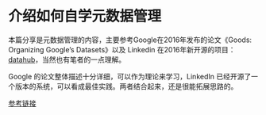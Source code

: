 # 介绍如何自学元数据管理
本篇分享是元数据管理的内容，主要参考Google在2016年发布的论文《Goods: Organizing Google’s Datasets》以及 Linkedin 在2016年新开源的项目：[datahub](https://github.com/sayaHuang/datahub)，当然也有笔者的一点理解。

Google 的论文整体描述十分详细，可以作为理论来学习，LinkedIn 已经开源了一个版本的系统，可以看成最佳实践。两者结合起来，还是很能拓展思路的。


[参考链接](https://blog.csdn.net/MrZhangBaby/article/details/102690527)

